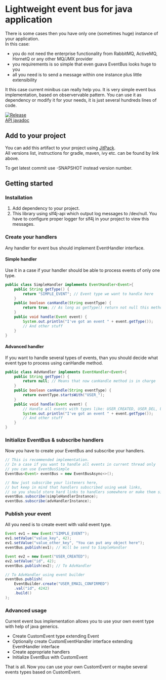 # Lightweight event bus for java application

There is some cases then you have only one (sometimes huge) instance of your application.  
In this case:

* you do not need the enterprise functionality from RabbitMQ, ActiveMQ, HornetQ or any other MQ/JMX provider
* you requirements is so simple that even guava EventBus looks huge to you
* all you need is to send a message within one instance plus little extensibility

It this case current minibus can really help you.
It is very simple event bus implementation, based on observervable pattern.
You can use it as dependency or modify it for your needs, it is just several hundreds lines of code.

[![Release](https://jitpack.io/v/javaplugs/minibus.svg)](https://jitpack.io/#javaplugs/minibus)  
[API javadoc](https://jitpack.io/com/github/javaplugs/minibus/-SNAPSHOT/javadoc/)

## Add to your project

You can add this artifact to your project using [JitPack](https://jitpack.io/#javaplugs/minibus).  
All versions list, instructions for gradle, maven, ivy etc. can be found by link above.

To get latest commit use -SNAPSHOT instead version number.

## Getting started

### Installation
1. Add dependency to your project.
2. This library using slf4j-api which output log messages to /dev/null. 
You have to configure proper logger for slf4j in your project to view this messages.

### Create your handlers
Any handler for event bus should implement EventHandler interface.

#### Simple handler
Use it in a case if your handler should be able to process events of only one type.
```java
public class SimpleHandler implements EventHandler<Event>{
    public String getType() {
        return "SIMPLE_EVENT"; // Event type we want to handle here
    }
    public boolean canHandle(String eventType) {
        return true; // As long as getType() return not null this method is not called at all
    }
    public void handle(Event event) {
        System.out.println("I've got an event " + event.getType());
        // And other stuff 
    }
}
```

#### Advanced handler
If you want to handle several types of events,
than you should decide what event type to process using canHandle method.

```java
public class AdvHandler implements EventHandler<Event>{
    public String getType() {
        return null; // Means that now canHandle method is in charge
    }
    public boolean canHandle(String eventType) {
        return eventType.startsWith("USER_");
    }
    public void handle(Event event) {
        // Handle all events with types like: USER_CREATED, USER_DEL, USER_LOGIN etc.
        System.out.println("I've got an event " + event.getType());
        // And other stuff 
    }
}
```

### Initialize EventBus & subscribe handlers
Now you have to create your EventBus and subscribe your handlers.

```java
// This is recommended implementation.
// In a case if you want to handle all events in current thread only 
// you can use EventBusSimple
EventBus<Event> eventBus = new EventBusAsync<>();

// Now just subscribe your listeners here, 
// but keep in mind that handlers subscribed using weak links,
// so you should store hard links to handlers somewhere or make them singletons.
eventBus.subscribe(simpleHandlerInstance);
eventBus.subscribe(advHandlerInstance);
```

### Publish your event
All you need is to create event with valid event type.

```java
Event ev1 = new Event("SIMPLE_EVENT");
ev1.setValue("value_key", 42);
ev1.setValue("value_other_key", "You can put any object here");
eventBus.publish(ev1); // Will be send to SimpleHandler

Event ev2 = new Event("USER_CREATED");
ev2.setValue("id", 42);
eventBus.publish(ev2); // To AdvHandler

// To AdvHandler using event builder
eventBus.publish(
    EventBuilder.create("USER_EMAIL_CONFIRMED")
    .val("id", 4242)
    .build()
);
```

### Advanced usage
Current event bus implementation allows you to use your own event type with help of java generics.

* Create CustomEvent type extending Event
* Optionally create CustomEventHandler interface extending EventHandler<CustomEvent> interface
* Create appropriate handlers
* Initialize EventBus with CustomEvent

That is all. Now you can use your own CustomEvent or maybe several events types based on CustomEvent.
